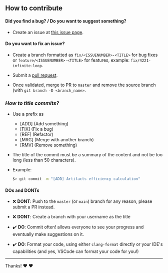 ## How to contribute

#### **Did you find a bug?** / **Do you want to suggest something?**

* Create an issue at [this issue page](https://github.com/tbellicha/SummonersWarAccountScore/issues).

#### **Do you want to fix an issue?**

* Create a branch formatted as `fix/<ISSUENUMBER>-<TITLE>` for bug fixes or `feature/<ISSUENUMBER>-<TITLE>` for features, example: `fix/4221-infinite-loop`.

* Submit a [pull request](https://github.com/tbellicha/SummonersWarAccountScore/pulls).

* Once validated, merge to PR to `master` and remove the source branch (with `git branch -D <branch_name>`.

### ***How to title commits?***

* Use a prefix as
    - [ADD] (Add something)
    - [FIX] (Fix a bug)
    - [REF] (Refactor)
    - [MRG] (Merge with another branch)
    - [RMV] (Remove something)

* The title of the commit must be a summary of the content and not be too long (less than 50 characters).

* Example:
  ```sh
  $> git commit -m "[ADD] Artifacts efficiency calculation"
  ```

#### **DOs and DONTs**

* :x: **DONT**: Push to the `master` (or `main`) branch for any reason, please submit a PR instead.

* :x: **DONT**: Create a branch with your username as the title

* :heavy_check_mark: **DO**: Commit often! allows everyone to see your progress and eventually make suggestions on it.

* :heavy_check_mark: **DO**: Format your code, using either `clang-format` directly or your IDE's capabilities (and yes, VSCode can format your code for you!)

***

Thanks! :heart: :heart:
